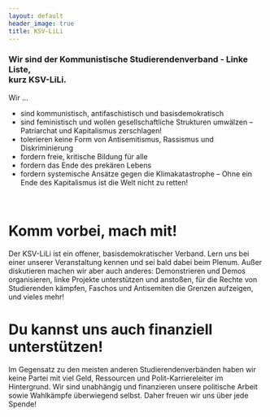 ```yaml
---
layout: default
header_image: true
title: KSV-LiLi
---
```


### Wir sind der Kommunistische Studierendenverband - Linke Liste,<br> kurz KSV-LiLi. 

Wir …<br>
* sind kommunistisch, antifaschistisch und basisdemokratisch
* sind feministisch und wollen gesellschaftliche Strukturen umwälzen – Patriarchat und Kapitalismus zerschlagen!
* tolerieren keine Form von Antisemitismus, Rassismus und Diskriminierung
* fordern freie, kritische Bildung für alle
* fordern das Ende des prekären Lebens
* fordern systemische Ansätze gegen die Klimakatastrophe – Ohne ein Ende des Kapitalismus ist die Welt nicht zu retten!

<figure data-behold-id="AheFVYGs7dES5EusI1fE"></figure>
<script src="https://w.behold.so/widget.js" type="module"></script>
<br>

# Komm vorbei, mach mit! 
Der KSV-LiLi ist ein offener, basisdemokratischer Verband. Lern uns bei einer unserer Veranstaltung kennen und sei bald dabei beim Plenum. Außer diskutieren machen wir aber auch anderes: Demonstrieren und Demos organisieren, linke Projekte unterstützen und anstoßen, für die Rechte von Studierenden kämpfen, Faschos und Antisemiten die Grenzen aufzeigen, und vieles mehr!   
 
# Du kannst uns auch finanziell unterstützen!
Im Gegensatz zu den meisten anderen Studierendenverbänden haben wir keine Partei mit viel Geld, Ressourcen und Polit-Karriereleiter im Hintergrund. Wir sind unabhängig und finanzieren unsere politische Arbeit sowie Wahlkämpfe überwiegend selbst. Daher freuen wir uns über jede Spende!

